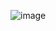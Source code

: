 
![image](https://github.com/BlueSky0322/AuronexTechnicalAssessmentQuestion1/assets/60435524/7a23cbd1-ee20-4053-b746-87ccfb9e03d8)
